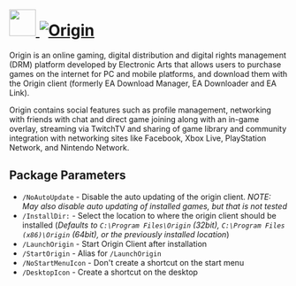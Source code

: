 # [<img src="https://cdn.jsdelivr.net/gh/AdmiringWorm/chocolatey-packages@33b382c0eebf3fe77983183c92db676f87cb7b0f/automatic/origin/icons/128x128.png" height="48" width="48" /> ![Origin](https://img.shields.io/chocolatey/v/origin.svg?label=Origin&style=for-the-badge)](https://chocolatey.org/packages/origin)

Origin is an online gaming, digital distribution and digital rights management (DRM) platform developed by Electronic Arts that allows users to purchase games on the internet for PC and mobile platforms, and download them with the Origin client (formerly EA Download Manager, EA Downloader and EA Link).

Origin contains social features such as profile management, networking with friends with chat and direct game joining along with an in-game overlay, streaming via TwitchTV and sharing of game library and community integration with networking sites like Facebook, Xbox Live, PlayStation Network, and Nintendo Network.

## Package Parameters

- `/NoAutoUpdate` - Disable the auto updating of the origin client. *NOTE: May also disable auto updating of installed games, but that is not tested*
- `/InstallDir:` - Select the location to where the origin client should be installed (*Defaults to `C:\Program Files\Origin` (32bit), `C:\Program Files (x86)\Origin` (64bit), or the previously installed location*)
- `/LaunchOrigin` - Start Origin Client after installation
- `/StartOrigin` - Alias for `/LaunchOrigin`
- `/NoStartMenuIcon` - Don't create a shortcut on the start menu
- `/DesktopIcon` - Create a shortcut on the desktop
